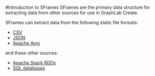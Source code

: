 #Introduction to SFrames
SFrames are the primary data structure for extracting data from other sources for use in GraphLab Create.

SFrames can extract data from the following static file formats:

* [CSV](https://turi.com/products/create/docs/generated/graphlab.SFrame.read_csv.html#graphlab.SFrame.read_csv)
* [JSON](https://turi.com/products/create/docs/generated/graphlab.SFrame.read_csv.html#graphlab.SFrame.read_json)
* [Apache Avro](https://turi.com/products/create/docs/generated/graphlab.SArray.from_avro.html#graphlab.SArray.from_avro)

and these other sources:

* [Apache Spark RDDs](spark_integration.md)
* [SQL databases](sql_integration.md)
